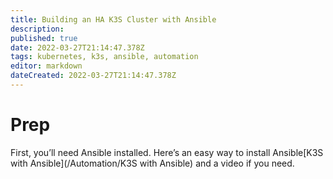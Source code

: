 ```yaml
---
title: Building an HA K3S Cluster with Ansible
description: 
published: true
date: 2022-03-27T21:14:47.378Z
tags: kubernetes, k3s, ansible, automation
editor: markdown
dateCreated: 2022-03-27T21:14:47.378Z
---
```


# Prep
First, you’ll need Ansible installed. Here’s an easy way to install Ansible[K3S with Ansible](/Automation/K3S with Ansible) and a video if you need.